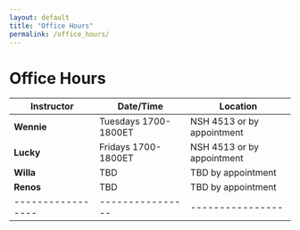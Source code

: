 ```yaml
---
layout: default
title: "Office Hours"
permalink: /office_hours/
---
```


# Office Hours

| Instructor | Date/Time | Location |
|-----------------|----------------|----------------|
| **Wennie**   | Tuesdays 1700-1800ET  | NSH 4513 or by appointment  |
| **Lucky**    | Fridays 1700-1800ET | NSH 4513 or by appointment|
| **Willa**  | TBD  | TBD by appointment |
| **Renos**   | TBD  | TBD by appointment |
|-----------------|----------------|----------------|
